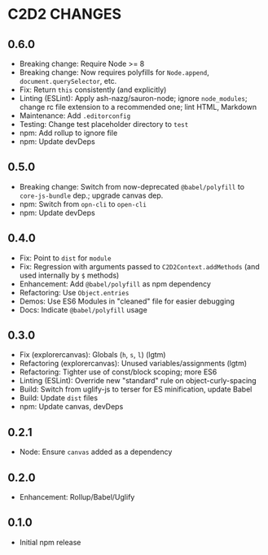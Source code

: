 # C2D2 CHANGES

## 0.6.0

- Breaking change: Require Node >= 8
- Breaking change: Now requires polyfills for `Node.append`,
  `document.querySelector`, etc.
- Fix: Return `this` consistently (and explicitly)
- Linting (ESLint): Apply ash-nazg/sauron-node; ignore `node_modules`;
    change rc file extension to a recommended one; lint HTML, Markdown
- Maintenance: Add `.editorconfig`
- Testing: Change test placeholder directory to `test`
- npm: Add rollup to ignore file
- npm: Update devDeps

## 0.5.0

- Breaking change: Switch from now-deprecated `@babel/polyfill` to
    `core-js-bundle` dep.; upgrade canvas dep.
- npm: Switch from `opn-cli` to `open-cli`
- npm: Update devDeps

## 0.4.0

- Fix: Point to `dist` for `module`
- Fix: Regression with arguments passed to `C2D2Context.addMethods` (and
    used internally by `$` methods)
- Enhancement: Add `@babel/polyfill` as npm dependency
- Refactoring: Use `Object.entries`
- Demos: Use ES6 Modules in "cleaned" file for easier debugging
- Docs: Indicate `@babel/polyfill` usage

## 0.3.0

- Fix (explorercanvas): Globals (`h`, `s`, `l`) (lgtm)
- Refactoring (explorercanvas): Unused variables/assignments (lgtm)
- Refactoring: Tighter use of const/block scoping; more ES6
- Linting (ESLint): Override new "standard" rule on object-curly-spacing
- Build: Switch from uglify-js to terser for ES minification, update Babel
- Build: Update `dist` files
- npm: Update canvas, devDeps

## 0.2.1

- Node: Ensure `canvas` added as a dependency

## 0.2.0

- Enhancement: Rollup/Babel/Uglify

## 0.1.0

- Initial npm release
